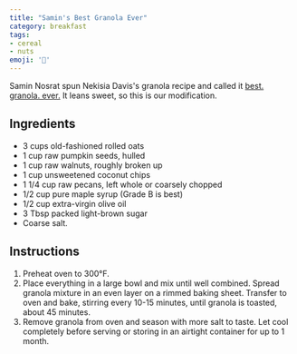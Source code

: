 ```yaml
---
title: "Samin's Best Granola Ever"
category: breakfast
tags:
- cereal
- nuts
emoji: '🥜'
---
```


Samin Nosrat spun Nekisia Davis's granola recipe and called it [best. granola. ever.](https://ciaosamin.com/ciao/granola) It leans sweet, so this is our modification.

## Ingredients

* 3 cups old-fashioned rolled oats
* 1 cup raw pumpkin seeds, hulled
* 1 cup raw walnuts, roughly broken up
* 1 cup unsweetened coconut chips
* 1 1/4 cup raw pecans, left whole or coarsely chopped
* 1/2 cup pure maple syrup (Grade B is best)
* 1/2 cup extra-virgin olive oil
* 3 Tbsp packed light-brown sugar
* Coarse salt.

## Instructions

1. Preheat oven to 300°F.
2. Place everything in a large bowl and mix until well combined. Spread granola mixture in an even layer on a rimmed baking sheet. 
   Transfer to oven and bake, stirring every 10-15 minutes, until granola is toasted, about 45 minutes.
3. Remove granola from oven and season with more salt to taste. Let cool completely before serving or storing in an airtight container for up to 1 month.
